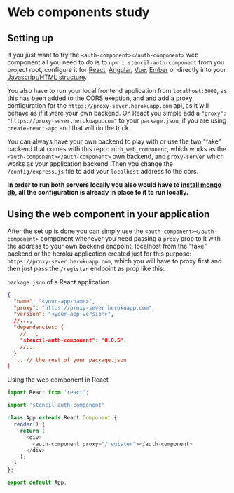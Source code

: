 # Web components study

## Setting up

If you just want to try the `<auth-component></auth-component>` web component all you need to do is to `npm i stencil-auth-component` from you project root, configure it for [React](https://stenciljs.com/docs/react), [Angular](https://stenciljs.com/docs/angular), [Vue](https://stenciljs.com/docs/vue), [Ember](https://stenciljs.com/docs/ember) or directly into your [Javascript/HTML structure](https://stenciljs.com/docs/javascript).


You also have to run your local frontend application from `localhost:3000`, as this has been added to the CORS exeption, and and add a proxy configuration for the `https://proxy-sever.herokuapp.com` api, as it will behave as if it were your own backend. On React you simple add a `"proxy": "https://proxy-sever.herokuapp.com"` to your `package.json`, if you are using `create-react-app` and that will do the trick.

You can always have your own backend to play with or use the two "fake" backend that comes with this repo: `auth_web_component`, which works as the `<auth-component></auth-component>` own backend, and `proxy-server` which works as your application backend. Then you change the `/config/express.js` file to add your `localhost` address to the cors.

**In order to run both servers locally you also would have to [install mongo db](https://docs.mongodb.com/manual/administration/install-community/), all the configuration is already in place fo it to run locally.**

## Using the web component in your application

After the set up is done you can simply use the `<auth-component></auth-component>` component whenever you need passing a `proxy` prop to it with the address to your own backend endpoint, localhost from the "fake" backend or the heroku application created just for this purpose: `https://proxy-sever.herokuapp.com`, which you will have to proxy first and then just pass the `/register` endpoint as prop like this:

`package.json` of a React application
```json
{
  "name": "<your-app-name>",
  "proxy": "https://proxy-sever.herokuapp.com",
  "version": "<your-app-version>",
  //...,
  "dependencies: {
    //...,
    "stencil-auth-component": "0.0.5",
    //...
  }
  ... // the rest of your package.json
}
```

Using the web component in React
```javascript
import React from 'react';

import 'stencil-auth-component'

class App extends React.Component {
  render() {
    return (
      <div>
        <auth-component proxy="/register"></auth-component>
      </div>
    );
  }
};

export default App;
```